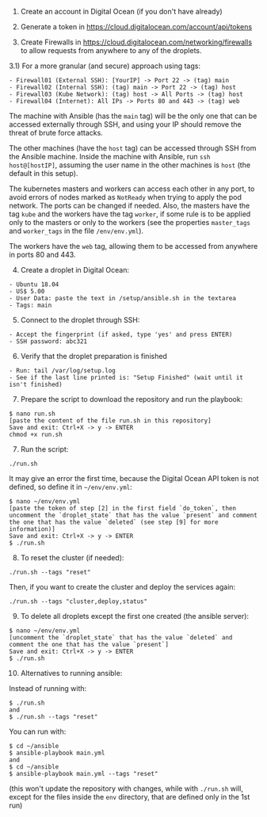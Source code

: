 1) Create an account in Digital Ocean (if you don't have already)

2) Generate a token in https://cloud.digitalocean.com/account/api/tokens

3) Create Firewalls in https://cloud.digitalocean.com/networking/firewalls to allow requests from anywhere to any of the droplets.

3.1) For a more granular (and secure) approach using tags:

```
- Firewall01 (External SSH): [YourIP] -> Port 22 -> (tag) main
- Firewall02 (Internal SSH): (tag) main -> Port 22 -> (tag) host
- Firewall03 (Kube Network): (tag) host -> All Ports -> (tag) host
- Firewall04 (Internet): All IPs -> Ports 80 and 443 -> (tag) web
```

The machine with Ansible (has the `main` tag) will be the only one that can be accessed externally through SSH, and using your IP should remove the threat of brute force attacks.

The other machines (have the `host` tag) can be accessed through SSH from the Ansible machine. Inside the machine with Ansible, run `ssh host@[hostIP]`, assuming the user name in the other machines is `host` (the default in this setup).

The kubernetes masters and workers can access each other in any port, to avoid errors of nodes marked as `NotReady` when trying to apply the pod network. The ports can be changed if needed. Also, the masters have the tag `kube` and the workers have the tag `worker`, if some rule is to be applied only to the masters or only to the workers (see the properties `master_tags` and `worker_tags` in the file `/env/env.yml`). 

The workers have the `web` tag, allowing them to be accessed from anywhere in ports 80 and 443.

4) Create a droplet in Digital Ocean:

```
- Ubuntu 18.04
- US$ 5.00
- User Data: paste the text in /setup/ansible.sh in the textarea
- Tags: main
```

5) Connect to the droplet through SSH:

```
- Accept the fingerprint (if asked, type 'yes' and press ENTER)
- SSH password: abc321
```

6) Verify that the droplet preparation is finished

```
- Run: tail /var/log/setup.log
- See if the last line printed is: "Setup Finished" (wait until it isn't finished)
```

7) Prepare the script to download the repository and run the playbook:

```
$ nano run.sh
[paste the content of the file run.sh in this repository]
Save and exit: Ctrl+X -> y -> ENTER
chmod +x run.sh
```

7) Run the script:

```
./run.sh
```

It may give an error the first time, because the Digital Ocean API token is not defined, so define it in `~/env/env.yml`:

```
$ nano ~/env/env.yml
[paste the token of step [2] in the first field `do_token`, then uncomment the `droplet_state` that has the value `present` and comment the one that has the value `deleted` (see step [9] for more information)]
Save and exit: Ctrl+X -> y -> ENTER
$ ./run.sh
```

8) To reset the cluster (if needed):

```
./run.sh --tags "reset"
```

Then, if you want to create the cluster and deploy the services again:

```
./run.sh --tags "cluster,deploy,status"
```

9) To delete all droplets except the first one created (the ansible server):

```
$ nano ~/env/env.yml
[uncomment the `droplet_state` that has the value `deleted` and comment the one that has the value `present`]
Save and exit: Ctrl+X -> y -> ENTER
$ ./run.sh
```

10) Alternatives to running ansible:

Instead of running with:

```
$ ./run.sh
and
$ ./run.sh --tags "reset"
```

You can run with:

```
$ cd ~/ansible
$ ansible-playbook main.yml
and
$ cd ~/ansible
$ ansible-playbook main.yml --tags "reset"
```

(this won't update the repository with changes, while with `./run.sh` will, except for the files inside the `env` directory, that are defined only in the 1st run)